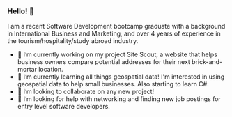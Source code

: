 ### Hello! 👋
I am a recent Software Development bootcamp graduate with a background in International Business and Marketing, and over 4 years of experience in the tourism/hospitality/study abroad industry.

- 🔭 I’m currently working on my project Site Scout, a website that helps business owners compare potential addresses for their next brick-and-mortar location.
- 🌱 I’m currently learning all things geospatial data! I'm interested in using geospatial data to help small businesses. Also starting to learn C#.
- 👯 I’m looking to collaborate on any new project!
- 🤔 I’m looking for help with networking and finding new job postings for entry level software developers.


<!--
**jenslawless/jenslawless** is a ✨ _special_ ✨ repository because its `README.md` (this file) appears on your GitHub profile.

Here are some ideas to get you started:

- 🔭 I’m currently working on ...
- 🌱 I’m currently learning ...
- 👯 I’m looking to collaborate on ...
- 🤔 I’m looking for help with ...
- 💬 Ask me about ...
- 📫 How to reach me: ...
- 😄 Pronouns: ...
- ⚡ Fun fact: ...
-->
